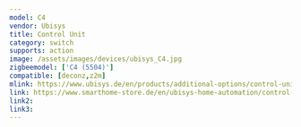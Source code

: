 ```yaml
---
model: C4
vendor: Ubisys
title: Control Unit
category: switch
supports: action
image: /assets/images/devices/ubisys_C4.jpg
zigbeemodel: ['C4 (5504)']
compatible: [deconz,z2m]
mlink: https://www.ubisys.de/en/products/additional-options/control-unit-c4/
link: https://www.smarthome-store.de/en/ubisys-home-automation/control-unit-c4.html
link2: 
link3: 
---
```


